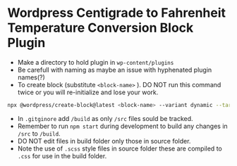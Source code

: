 # Wordpress Centigrade to Fahrenheit Temperature Conversion Block Plugin
- Make a directory to hold plugin in ```wp-content/plugins```
- Be carefull with naming as maybe an issue with hyphenated plugin names(?)
- To create block (substitute ```<block-name>``` ). DO NOT run this command twice or you will re-initialize and lose your work.
```bash
npx @wordpress/create-block@latest <block-name> --variant dynamic --target-dir .
```
- In ```.gitginore``` add ```/build``` as only ```/src``` files sould be tracked.
- Remember to run ```npm start``` during development to build any changes in ```/src``` to ```/build```.
- DO NOT edit files in build folder only those in source folder.
- Note the use of ```.scss``` style files in source folder these are compiled to ```.css``` for use in the build folder.